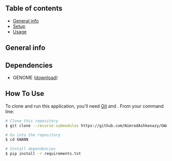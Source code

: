 ## Table of contents
* [General info](#general-info)
* [Setup](#setup)
* [Usage](#usage)

## General info
	

## Dependencies
* GENOME ([download](https://csg.sph.umich.edu/liang/genome/download.html))

## How To Use

To clone and run this application, you'll need [Git](https://git-scm.com) and . From your command line:

```bash
# Clone this repository
$ git clone --recurse-submodules https://github.com/NimrodAshkenazy/GWANN

# Go into the repository
$ cd GWANN 

# Install dependencies
$ pip install -r requirements.txt 
```

